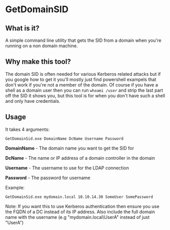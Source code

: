 # GetDomainSID
 
## What is it?
 
A simple command line utility that gets the SID from a domain when you're running on a non domain machine.

## Why make this tool?

The domain SID is often needed for various Kerberos related attacks but if you google how to get it you'll mostly just find powershell exampels that don't work if you're not a member of the domain. Of course if you have a shell as a domain user then you can run `whoami /user` and strip the last part off the SID it shows you, but this tool is for when you don't have such a shell and only have credentials. 

## Usage

It takes 4 arguments:

`GetDomainSid.exe DomainName DcName Username Password`


**DomainName** - The domain name you want to get the SID for

**DcName** - The name or IP address of a domain controller in the domain

**Username** - The username to use for the LDAP connection

**Password** - The password for username


Example:

`GetDomainSid.exe mydomain.local 10.10.14.30 SomeUser SomePassword`

Note: If you want this to use Kerberos authentication then ensure you use the FQDN of a DC instead of its IP address. Also include the full domain name with the username (e.g "mydomain.local\UserA" instead of just "UserA")
